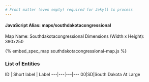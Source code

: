 ```yaml
---
# Front matter (even empty) required for Jekyll to process
---
```


#### JavaScript Alias: maps/southdakotacongressional

Map Name: Southdakotacongressional
Dimensions (Width x Height): 390x250



{% embed_spec_map southdakotacongressional-map.js %}

### List of Entities

ID | Short label | Label
---|---|---|---
00|SD|South Dakota At Large

